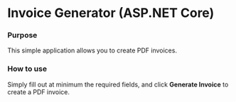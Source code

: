 # Invoice Generator (ASP.NET Core)

### Purpose

This simple application allows you to create PDF invoices.

### How to use

Simply fill out at minimum the required fields, and click **Generate Invoice** to create a PDF invoice.
